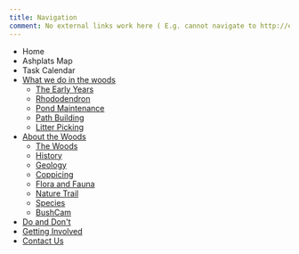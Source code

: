 ```yaml
---
title: Navigation
comment: No external links work here ( E.g. cannot navigate to http://example.com )
---
```

* Home
* Ashplats Map
* Task Calendar
* [What we do in the woods](#tasks)
    * [The Early Years](#the-early-years)
    * [Rhododendron](#rhododendron)
    * [Pond Maintenance](#pond-maintenance)
    * [Path Building](#path-building)
    * [Litter Picking](#litter-picking)
* [About the Woods](#about)
    * [The Woods](#the-woods)
    * [History](#history)
    * [Geology](#geology)
    * [Coppicing](#coppicing)
    * [Flora and Fauna](#flora-and-fauna)
    * [Nature Trail](#nature-trail)
    * [Species](#species-lists)
    * [BushCam](#bushcam)
* [Do and Don't](#dos-and-donts)
* [Getting Involved](#getting-involved)
* [Contact Us](#Contact)